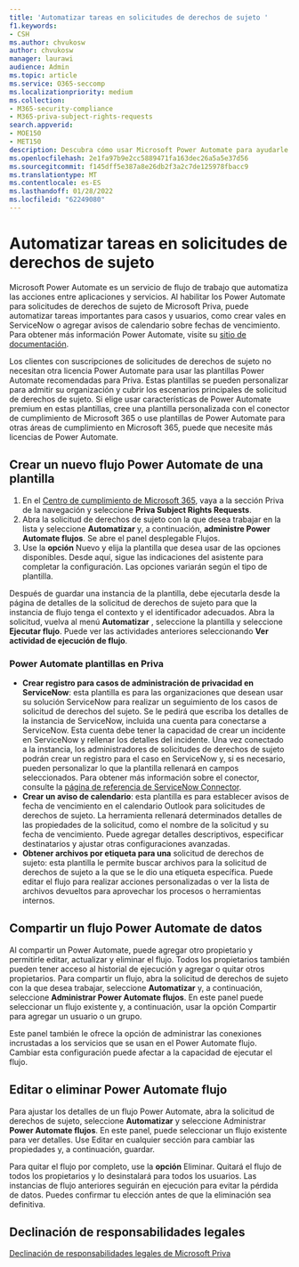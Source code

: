 ```yaml
---
title: 'Automatizar tareas en solicitudes de derechos de sujeto '
f1.keywords:
- CSH
ms.author: chvukosw
author: chvukosw
manager: laurawi
audience: Admin
ms.topic: article
ms.service: O365-seccomp
ms.localizationpriority: medium
ms.collection:
- M365-security-compliance
- M365-priva-subject-rights-requests
search.appverid:
- MOE150
- MET150
description: Descubra cómo usar Microsoft Power Automate para ayudarle a automatizar tareas esenciales para solicitudes de derechos de sujeto en Priva.
ms.openlocfilehash: 2e1fa97b9e2cc5889471fa163dec26a5a5e37d56
ms.sourcegitcommit: f145dff5e387a8e26db2f3a2c7de125978fbacc9
ms.translationtype: MT
ms.contentlocale: es-ES
ms.lasthandoff: 01/28/2022
ms.locfileid: "62249080"
---
```

# <a name="automate-tasks-in-subject-rights-requests"></a>Automatizar tareas en solicitudes de derechos de sujeto 

Microsoft Power Automate es un servicio de flujo de trabajo que automatiza las acciones entre aplicaciones y servicios. Al habilitar los Power Automate para solicitudes de derechos de sujeto de Microsoft Priva, puede automatizar tareas importantes para casos y usuarios, como crear vales en ServiceNow o agregar avisos de calendario sobre fechas de vencimiento. Para obtener más información Power Automate, visite su [sitio de documentación](/power-automate/getting-started).

Los clientes con suscripciones de solicitudes de derechos de sujeto no necesitan otra licencia Power Automate para usar las plantillas Power Automate recomendadas para Priva. Estas plantillas se pueden personalizar para admitir su organización y cubrir los escenarios principales de solicitud de derechos de sujeto. Si elige usar características de Power Automate premium en estas plantillas, cree una plantilla personalizada con el conector de cumplimiento de Microsoft 365 o use plantillas de Power Automate para otras áreas de cumplimiento en Microsoft 365, puede que necesite más licencias de Power Automate.

## <a name="create-a-new-power-automate-flow-from-a-template"></a>Crear un nuevo flujo Power Automate de una plantilla

1. En el [Centro de cumplimiento de Microsoft 365](https://compliance.microsoft.com/), vaya a la sección Priva de la navegación y seleccione **Priva Subject Rights Requests**.
1. Abra la solicitud de derechos de sujeto con la que desea trabajar en la lista y seleccione **Automatizar** y, a continuación, **administre Power Automate flujos**. Se abre el panel desplegable Flujos.
1. Use la **opción** Nuevo y elija la plantilla que desea usar de las opciones disponibles. Desde aquí, sigue las indicaciones del asistente para completar la configuración. Las opciones variarán según el tipo de plantilla.

Después de guardar una instancia de la plantilla, debe ejecutarla desde la página de detalles de la solicitud de derechos de sujeto para que la instancia de flujo tenga el contexto y el identificador adecuados. Abra la solicitud, vuelva al menú **Automatizar** , seleccione la plantilla y seleccione **Ejecutar flujo**. Puede ver las actividades anteriores seleccionando **Ver actividad de ejecución de flujo**.

### <a name="power-automate-templates-in-priva"></a>Power Automate plantillas en Priva

- **Crear registro para casos de administración de privacidad en ServiceNow**: esta plantilla es para las organizaciones que desean usar su solución ServiceNow para realizar un seguimiento de los casos de solicitud de derechos del sujeto. Se le pedirá que escriba los detalles de la instancia de ServiceNow, incluida una cuenta para conectarse a ServiceNow. Esta cuenta debe tener la capacidad de crear un incidente en ServiceNow y rellenar los detalles del incidente. Una vez conectado a la instancia, los administradores de solicitudes de derechos de sujeto podrán crear un registro para el caso en ServiceNow y, si es necesario, pueden personalizar lo que la plantilla rellenará en campos seleccionados. Para obtener más información sobre el conector, consulte la [página de referencia de ServiceNow Connector](/connectors/service-now/).
- **Crear un aviso de calendario**: esta plantilla es para establecer avisos de fecha de vencimiento en el calendario Outlook para solicitudes de derechos de sujeto. La herramienta rellenará determinados detalles de las propiedades de la solicitud, como el nombre de la solicitud y su fecha de vencimiento. Puede agregar detalles descriptivos, especificar destinatarios y ajustar otras configuraciones avanzadas.
- **Obtener archivos por etiqueta para una** solicitud de derechos de sujeto: esta plantilla le permite buscar archivos para la solicitud de derechos de sujeto a la que se le dio una etiqueta específica. Puede editar el flujo para realizar acciones personalizadas o ver la lista de archivos devueltos para aprovechar los procesos o herramientas internos.

## <a name="share-a-power-automate-flow"></a>Compartir un flujo Power Automate de datos

Al compartir un Power Automate, puede agregar otro propietario y permitirle editar, actualizar y eliminar el flujo. Todos los propietarios también pueden tener acceso al historial de ejecución y agregar o quitar otros propietarios. Para compartir un flujo, abra la solicitud de derechos de sujeto con la que desea trabajar, seleccione **Automatizar** y, a continuación, seleccione **Administrar Power Automate flujos**. En este panel puede seleccionar un flujo existente y, a continuación, usar la opción Compartir para agregar un usuario o un grupo.

Este panel también le ofrece la opción de administrar las conexiones incrustadas a los servicios que se usan en el Power Automate flujo. Cambiar esta configuración puede afectar a la capacidad de ejecutar el flujo.

## <a name="edit-or-delete-power-automate-flow"></a>Editar o eliminar Power Automate flujo

Para ajustar los detalles de un flujo Power Automate, abra la solicitud de derechos de sujeto, seleccione **Automatizar** y seleccione Administrar **Power Automate flujos**. En este panel, puede seleccionar un flujo existente para ver detalles. Use Editar en cualquier sección para cambiar las propiedades y, a continuación, guardar.

Para quitar el flujo por completo, use la **opción** Eliminar. Quitará el flujo de todos los propietarios y lo desinstalará para todos los usuarios. Las instancias de flujo anteriores seguirán en ejecución para evitar la pérdida de datos. Puedes confirmar tu elección antes de que la eliminación sea definitiva.

## <a name="legal-disclaimer"></a>Declinación de responsabilidades legales

[Declinación de responsabilidades legales de Microsoft Priva](priva-disclaimer.md)
